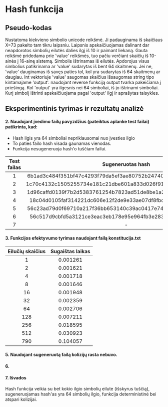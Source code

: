 # Hash funkcija

## Pseudo-kodas

Nustatoma kiekvieno simbolio unicode reikšmė.
Ji padauginama iš skaičiaus X=73 pakelto tam tikru laipsniu.
Laipsnis apskaičiuojamas dalinant dar neapdorotos simbolių eilutės dalies ilgį iš 10 ir paimant liekaną.
Gauta reikšmė pridedama prie 'value' reikšmės, tuo pačiu verčiant skaičių iš 10-ainės į 16-ainę sistemą.
Simbolis ištrinamas iš eilutės.
Apdorojus visus simbolius patikrinama ar 'value' sudarytas iš bent 64 skaitmenų.
Jei ne, 'value' dauginamas iš savęs paties tol, kol yra sudarytas iš 64 skaitmenų ar daugiau.
Int vektoriuje 'value' saugomas skaičius išsaugomas string tipo kintamajame 'output'.
naudojant reverse funkciją output tvarka pakeičiama į priešingą.
Kol 'output' yra ilgesnis nei 64 simboliai, iš jo ištrinami simboliai.
Kurį simbolį ištrinti apskaičiuojama pagal 'output' ilgį ir aprašytas taisykles.



## Eksperimentinis tyrimas ir rezultatų analizė

#### 2. Naudojant įvedimo failų pavyzdžius (pateiktus aplanke test failai) patikrinta, kad:
   - Hash ilgis yra 64 simboliai nepriklausomai nuo įvesties ilgio
   - To paties failo hash visada gaunamas vienodas.
   - Funkcija nesugeneruoja hash'o tuščiam failui.

| Test failas |                         Sugeneruotas hash                        |
|:-----------:|:----------------------------------------------------------------:|
|      1      | 6b1ad3c484f351bf47c4293f79da5ef3ae80752b24740c410000000000000000 |
|      2      | 1c70c4132c1505255734e181c21dbe601a833d026f91776af43c295b1b461401 |
|      3      | 1d96caffd0139f7b2d5383761254b7823ad51de8be1a2cb2370c741323403100 |
|      4      | 18c04d0105faf314221dc606e12f2de9e33ae07df8fbcd8c0a7de969ec136ed1 |
|      5      | 56c23ad79d0f69710a217f36bb653140c39ac0417e74acd194517bcdf2970210 |
|      6      | 56c517d9cbfd5a3121ce3eac3eb178e95e964fb3e283ad5c9dff82cf6e96d810 |
|      7      |                                 -                                |

#### 3. Funkcijos efektyvumo tyrimas naudojant failą konstitucija.txt

| Eilučių skaičius | Sugaištas laikas |
|:----------------:|:----------------:|
|         1        |     0.001261     |
|         2        |     0.001621     |
|         4        |     0.001718     |
|         8        |     0.001646     |
|        16        |     0.001948     |
|        32        |     0.002359     |
|        64        |     0.002706     |
|        128       |     0.007211     |
|        256       |     0.018595     |
|        512       |     0.030923     |
|        790       |     0.104057     |

#### 5. Naudojant sugeneruotą failą kolizijų rasta nebuvo.

#### 6.

#### 7. Išvados
Hash funkcija veikia su bet kokio ilgio simbolių eilute (išskyrus tuščią), sugeneruojamas hash'as yra 64 simbolių ilgio, funkcija deterministinė bei atspari kolizijai.


